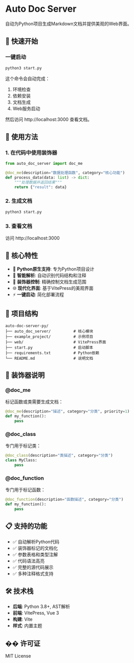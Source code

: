 # Auto Doc Server

自动为Python项目生成Markdown文档并提供美观的Web界面。

## 🚀 快速开始

### 一键启动

```bash
python3 start.py
```

这个命令会自动完成：
1. 环境检查
2. 依赖安装
3. 文档生成
4. Web服务启动

然后访问 http://localhost:3000 查看文档。

## 📝 使用方法

### 1. 在代码中使用装饰器

```python
from auto_doc_server import doc_me

@doc_me(description="数据处理函数", category="核心功能")
def process_data(data: list) -> dict:
    """处理数据并返回结果"""
    return {"result": data}
```

### 2. 生成文档

```bash
python3 start.py
```

### 3. 查看文档

访问 http://localhost:3000

## 🎯 核心特性

- 🐍 **Python原生支持**: 专为Python项目设计
- 📝 **智能解析**: 自动识别代码结构和注释
- 🎯 **装饰器控制**: 精确控制文档生成范围
- 🌐 **现代化界面**: 基于VitePress的美观界面
- ⚡ **一键启动**: 简化部署流程

## 📁 项目结构

```
auto-doc-server-py/
├── auto_doc_server/          # 核心模块
├── example_project/          # 示例项目
├── web/                      # VitePress界面
├── start.py                  # 启动脚本
├── requirements.txt          # Python依赖
└── README.md                 # 说明文档
```

## 🔧 装饰器说明

### @doc_me

标记函数或类需要生成文档：

```python
@doc_me(description="描述", category="分类", priority=1)
def my_function():
    pass
```

### @doc_class

专门用于标记类：

```python
@doc_class(description="类描述", category="分类")
class MyClass:
    pass
```

### @doc_function

专门用于标记函数：

```python
@doc_function(description="函数描述", category="分类")
def my_function():
    pass
```

## 📋 支持的功能

- ✅ 自动解析Python代码
- ✅ 装饰器标记的文档化
- ✅ 参数表格和类型注解
- ✅ 代码语法高亮
- ✅ 完整的源代码展示
- ✅ 多种注释格式支持

## 🛠️ 技术栈

- **后端**: Python 3.8+, AST解析
- **前端**: VitePress, Vue 3
- **构建**: Vite
- **样式**: 内置主题

## �� 许可证

MIT License 